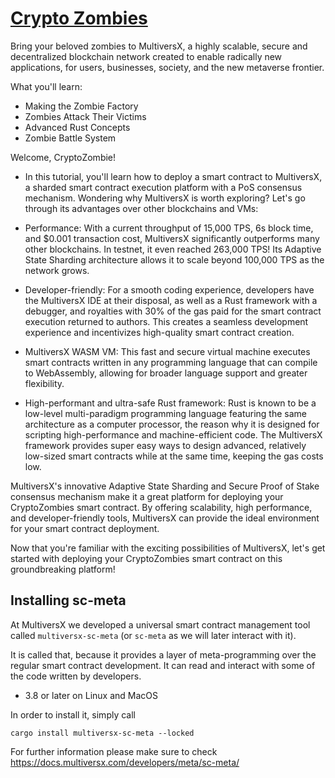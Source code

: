 # [Crypto Zombies](https://cryptozombies.io/en/multiversx)

Bring your beloved zombies to MultiversX, a highly scalable, secure and decentralized blockchain network created to enable radically new applications, for users, businesses, society, and the new metaverse frontier.

What you'll learn:
- Making the Zombie Factory
- Zombies Attack Their Victims
- Advanced Rust Concepts
- Zombie Battle System

Welcome, CryptoZombie!

- In this tutorial, you'll learn how to deploy a smart contract to MultiversX, a sharded smart contract execution platform with a PoS consensus mechanism. Wondering why MultiversX is worth exploring? Let's go through its advantages over other blockchains and VMs:

- Performance: With a current throughput of 15,000 TPS, 6s block time, and $0.001 transaction cost, MultiversX significantly outperforms many other blockchains. In testnet, it even reached 263,000 TPS! Its Adaptive State Sharding architecture allows it to scale beyond 100,000 TPS as the network grows.

- Developer-friendly: For a smooth coding experience, developers have the MultiversX IDE at their disposal, as well as a Rust framework with a debugger, and royalties with 30% of the gas paid for the smart contract execution returned to authors. This creates a seamless development experience and incentivizes high-quality smart contract creation.

- MultiversX WASM VM: This fast and secure virtual machine executes smart contracts written in any programming language that can compile to WebAssembly, allowing for broader language support and greater flexibility.

- High-performant and ultra-safe Rust framework: Rust is known to be a low-level multi-paradigm programming language featuring the same architecture as a computer processor, the reason why it is designed for scripting high-performance and machine-efficient code. The MultiversX framework provides super easy ways to design advanced, relatively low-sized smart contracts while at the same time, keeping the gas costs low.

MultiversX's innovative Adaptive State Sharding and Secure Proof of Stake consensus mechanism make it a great platform for deploying your CryptoZombies smart contract. By offering scalability, high performance, and developer-friendly tools, MultiversX can provide the ideal environment for your smart contract deployment.

Now that you're familiar with the exciting possibilities of MultiversX, let's get started with deploying your CryptoZombies smart contract on this groundbreaking platform!


## Installing sc-meta

At MultiversX we developed a universal smart contract management tool called `multiversx-sc-meta` (or `sc-meta` as we will later interact with it).

It is called that, because it provides a layer of meta-programming over the regular smart contract development. It can read and interact with some of the code written by developers.

- 3.8 or later on Linux and MacOS

In order to install it, simply call

`cargo install multiversx-sc-meta --locked`

For further information please make sure to check https://docs.multiversx.com/developers/meta/sc-meta/